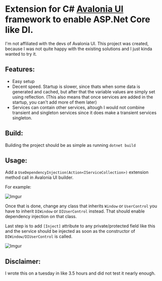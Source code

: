# Extension for C# [Avalonia UI](https://github.com/AvaloniaUI/Avalonia) framework to enable ASP.Net Core like DI.
I'm not affiliated with the devs of Avalonia UI. This project was created, because I was not quite happy with the existing solutions and I just kinda wanted to try it.

## Features:
 - Easy setup
 - Decent speed. Startup is slower, since thats when some data is generated and cached, but after that the variable values are simply set using reflection. (This also means that once services are added in the startup, you can't add more of them later)
 - Services can contain other services, altough I would not combine transient and singleton services since it does make a transient services singleton.

## Build:
Building the project should be as simple as running `dotnet build`

## Usage:
 Add a `UseDependencyInjection(Action<IServiceCollection>)` extension method call in Avalonia UI builder.

For example:

![Imgur](https://i.imgur.com/vRy6L2C.jpg)

 Once that is done, change any class that inherits `Window` or `UserControl` you have to inherit `DIWindow` or `DIUserControl` instead.
 That should enable dependency injection on that class.
 
 Last step is to add `[Inject]` attribute to any private/protected field like this and the service should be injected as soon as the constructor of `DIWindow/DIUserControl` is called.

![Imgur](https://i.imgur.com/eVxu9IX.png)

## Disclaimer:
I wrote this on a tuesday in like 3.5 hours and did not test it nearly enough.

